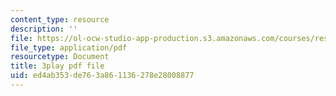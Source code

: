 ```yaml
---
content_type: resource
description: ''
file: https://ol-ocw-studio-app-production.s3.amazonaws.com/courses/res-10-001-making-science-and-engineering-pictures-a-practical-guide-to-presenting-your-work-spring-2016/ed4ab353de763a861136278e28008877_37CbZdeh_lU.pdf
file_type: application/pdf
resourcetype: Document
title: 3play pdf file
uid: ed4ab353-de76-3a86-1136-278e28008877
---
```

